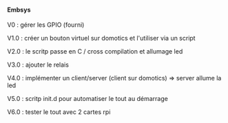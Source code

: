 #### Embsys

V0 : gérer les GPIO (fourni)

V1.0 : créer un bouton virtuel sur domotics et l'utiliser via un script

V2.0 : le scritp passe en C / cross compilation et allumage led

V3.0 : ajouter le relais

V4.0 : implémenter un client/server (client sur domotics) => server allume la led

V5.0 : scritp init.d pour automatiser le tout au démarrage

V6.0 : tester le tout avec 2 cartes rpi
